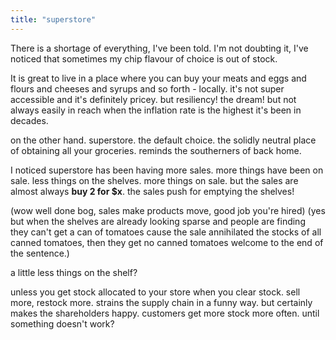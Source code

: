 ```yaml
---
title: "superstore"
---
```


There is a shortage of everything, I've been told. I'm not doubting it, I've noticed that sometimes my chip flavour of choice is out of stock.

It is great to live in a place where you can buy your meats and eggs and flours and cheeses and syrups and so forth - locally. it's not super accessible and it's definitely pricey. but resiliency! the dream!  but not always easily in reach when the inflation rate is the highest it's been in decades.

on the other hand. superstore. the default choice. the solidly neutral place of obtaining all your groceries. reminds the southerners of back home.

I noticed superstore has been having more sales. more things have been on sale. less things on the shelves. more things on sale. but the sales are almost always **buy 2 for $x**. the sales push for emptying the shelves! 

(wow well done bog, sales make products move, good job you're hired) (yes but when the shelves are already looking sparse and people are finding they can't get a can of tomatoes cause the sale annihilated the stocks of all canned tomatoes, then they get no canned tomatoes welcome to the end of the sentence.)

a little less things on the shelf?

unless you get stock allocated to your store when you clear stock. sell more, restock more. strains the supply chain in a funny way. but certainly makes the shareholders happy. customers get more stock more often. until something doesn't work?

